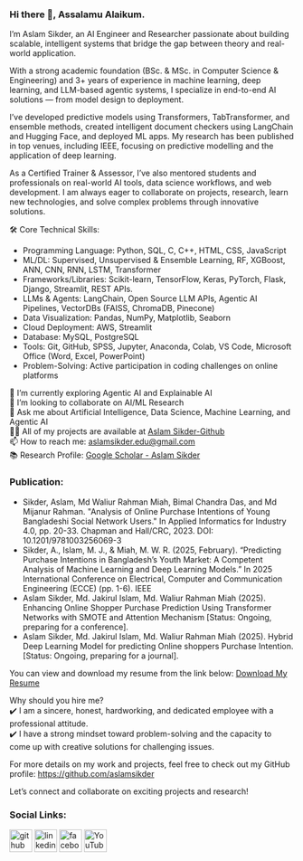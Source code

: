 ### Hi there 👋, Assalamu Alaikum.
I’m Aslam Sikder, an AI Engineer and Researcher passionate about building scalable, intelligent systems that bridge the gap between theory and real-world application.

With a strong academic foundation (BSc. & MSc. in Computer Science & Engineering) and 3+ years of experience in machine learning, deep learning, and LLM-based agentic systems, I specialize in end-to-end AI solutions — from model design to deployment.

I’ve developed predictive models using Transformers, TabTransformer, and ensemble methods, created intelligent document checkers using LangChain and Hugging Face, and deployed ML apps. My research has been published in top venues, including IEEE, focusing on predictive modelling and the application of deep learning.

As a Certified Trainer & Assessor, I’ve also mentored students and professionals on real-world AI tools, data science workflows, and web development. I am always eager to collaborate on projects, research, learn new technologies, and solve complex problems through innovative solutions.

🛠️ Core Technical Skills:
- Programming Language: Python, SQL, C, C++, HTML, CSS, JavaScript
- ML/DL: Supervised, Unsupervised & Ensemble Learning, RF, XGBoost, ANN, CNN, RNN, LSTM, Transformer
- Frameworks/Libraries: Scikit-learn, TensorFlow, Keras, PyTorch, Flask, Django, Streamlit, REST APIs.
- LLMs & Agents: LangChain, Open Source LLM APIs, Agentic AI Pipelines, VectorDBs (FAISS, ChromaDB, Pinecone)
- Data Visualization: Pandas, NumPy, Matplotlib, Seaborn
- Cloud Deployment: AWS, Streamlit
- Database: MySQL, PostgreSQL
- Tools: Git, GitHub, SPSS, Jupyter, Anaconda, Colab, VS Code, Microsoft Office (Word, Excel, PowerPoint)
- Problem-Solving: Active participation in coding challenges on online platforms

🌱 I’m currently exploring Agentic AI and Explainable AI <br>
👯 I’m looking to collaborate on AI/ML Research <br>
💬 Ask me about Artificial Intelligence, Data Science, Machine Learning, and Agentic AI <br>
👨‍💻 All of my projects are available at [Aslam Sikder-Github](https://github.com/aslamsikder) <br>
📫 How to reach me: aslamsikder.edu@gmail.com <br>
📚 Research Profile: [Google Scholar - Aslam Sikder](https://scholar.google.com/citations?hl=en&user=Ip1qQi8AAAAJ) <br>

### Publication:
- Sikder, Aslam, Md Waliur Rahman Miah, Bimal Chandra Das, and Md Mijanur Rahman. "Analysis of Online Purchase Intentions of Young Bangladeshi Social Network Users." In Applied Informatics for Industry 4.0, pp. 20-33. Chapman and Hall/CRC, 2023. DOI: 10.1201/9781003256069-3
- Sikder, A., Islam, M. J., & Miah, M. W. R. (2025, February). “Predicting Purchase Intentions in Bangladesh’s Youth Market: A Competent Analysis of Machine Learning and Deep Learning Models.” In 2025 International Conference on Electrical, Computer and Communication Engineering (ECCE) (pp. 1-6). IEEE
- Aslam Sikder, Md. Jakirul Islam, Md. Waliur Rahman Miah (2025). Enhancing Online Shopper Purchase Prediction Using Transformer Networks with SMOTE and Attention Mechanism [Status: Ongoing, preparing for a conference].
- Aslam Sikder, Md. Jakirul Islam, Md. Waliur Rahman Miah (2025). Hybrid Deep Learning Model for predicting Online shoppers Purchase Intention. [Status: Ongoing, preparing for a journal].

You can view and download my resume from the link below:
[Download My Resume](https://drive.google.com/file/d/19Jz1wY3kgOQxGa1DS7jDa_rRRjE-Z1E8/view)

Why should you hire me? <br>
✔️ I am a sincere, honest, hardworking, and dedicated employee with a professional attitude. <br>
✔️ I have a strong mindset toward problem-solving and the capacity to come up with creative solutions for challenging issues. <br>

For more details on my work and projects, feel free to check out my GitHub profile: https://github.com/aslamsikder

Let’s connect and collaborate on exciting projects and research!

### Social Links:
[<img src='https://cdn.jsdelivr.net/npm/simple-icons@3.0.1/icons/github.svg' alt='github' height='40'>](https://github.com/aslamsikder)  [<img src='https://cdn.jsdelivr.net/npm/simple-icons@3.0.1/icons/linkedin.svg' alt='linkedin' height='40'>](https://www.linkedin.com/in/aslamsikder//)  [<img src='https://cdn.jsdelivr.net/npm/simple-icons@3.0.1/icons/facebook.svg' alt='facebook' height='40'>](https://www.facebook.com/aslamsikderduet)  [<img src='https://cdn.jsdelivr.net/npm/simple-icons@3.0.1/icons/youtube.svg' alt='YouTube' height='40'>](https://www.youtube.com/channel/UCOXfcVWrP2I1uoVqUkt6krQ)

